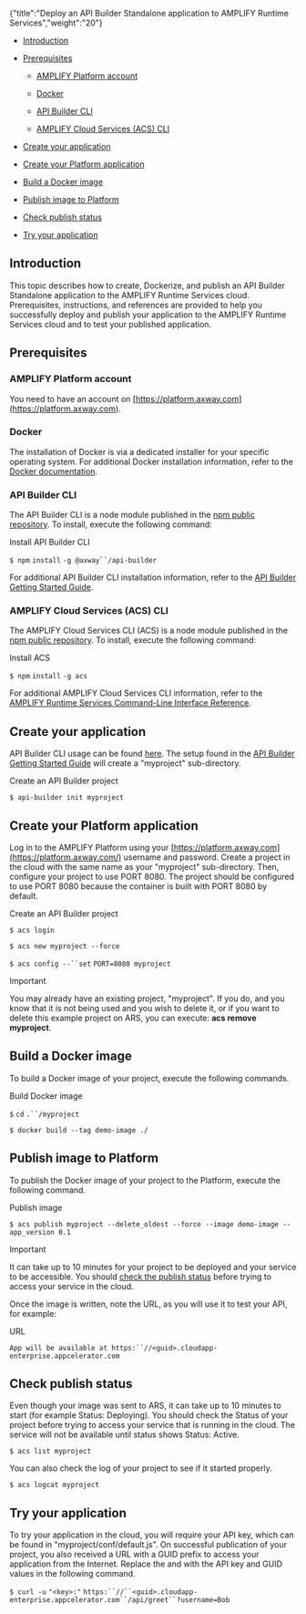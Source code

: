 {"title":"Deploy an API Builder Standalone application to AMPLIFY Runtime Services","weight":"20"} 

*   [Introduction](#Introduction)
    
*   [Prerequisites](#Prerequisites)
    
    *   [AMPLIFY Platform account](#AMPLIFYPlatformaccount)
        
    *   [Docker](#Docker)
        
    *   [API Builder CLI](#APIBuilderCLI)
        
    *   [AMPLIFY Cloud Services (ACS) CLI](#AMPLIFYCloudServices(ACS)CLI)
        
*   [Create your application](#Createyourapplication)
    
*   [Create your Platform application](#CreateyourPlatformapplication)
    
*   [Build a Docker image](#BuildaDockerimage)
    
*   [Publish image to Platform](#PublishimagetoPlatform)
    
*   [Check publish status](#checkpublishstatusCheckpublishstatus)
    
*   [Try your application](#Tryyourapplication)
    

## Introduction

This topic describes how to create, Dockerize, and publish an API Builder Standalone application to the AMPLIFY Runtime Services cloud. Prerequisites, instructions, and references are provided to help you successfully deploy and publish your application to the AMPLIFY Runtime Services cloud and to test your published application.

## Prerequisites

### AMPLIFY Platform account

You need to have an account on [https://platform.axway.com](https://platform.axway.com).

### Docker

The installation of Docker is via a dedicated installer for your specific operating system. For additional Docker installation information, refer to the [Docker documentation](https://docs.docker.com/install/).

### API Builder CLI

The API Builder CLI is a node module published in the [npm public repository](https://www.npmjs.com/package/@axway/api-builder). To install, execute the following command:

Install API Builder CLI

`$ npm` `install` `-g @axway``/api-builder`

For additional API Builder CLI installation information, refer to the [API Builder Getting Started Guide](https://wiki.appcelerator.org/display/AB4/API+Builder+Getting+Started+Guide).

### AMPLIFY Cloud Services (ACS) CLI

The AMPLIFY Cloud Services CLI (ACS) is a node module published in the [npm public repository](https://www.npmjs.com/package/@axway/api-builder). To install, execute the following command:

Install ACS

`$ npm` `install` `-g acs`

For additional AMPLIFY Cloud Services CLI information, refer to the [AMPLIFY Runtime Services Command-Line Interface Reference](/docs/appc/Axway_API_Builder/AMPLIFY_Runtime_Services/AMPLIFY_Runtime_Services_Guide/AMPLIFY_Runtime_Services_Command-Line_Interface_Reference/).

## Create your application

API Builder CLI usage can be found [here](https://www.npmjs.com/package/@axway/api-builder). The setup found in the [API Builder Getting Started Guide](https://wiki.appcelerator.org/display/AB4/API+Builder+Getting+Started+Guide) will create a "myproject" sub-directory.

Create an API Builder project

`$ api-builder init myproject`

## Create your Platform application

Log in to the AMPLIFY Platform using your [https://platform.axway.com](https://platform.axway.com/) username and password. Create a project in the cloud with the same name as your "myproject" sub-directory. Then, configure your project to use PORT 8080. The project should be configured to use PORT 8080 because the container is built with PORT 8080 by default.

Create an API Builder project

`$ acs login`

`$ acs new myproject --force`

`$ acs config --``set` `PORT=8080 myproject`

Important

You may already have an existing project, "myproject". If you do, and you know that it is not being used and you wish to delete it, or if you want to delete this example project on ARS, you can execute: **acs remove myproject**.

## Build a Docker image

To build a Docker image of your project, execute the following commands.

Build Docker image

`$` `cd` `.``/myproject`

`$ docker build --tag demo-image ./`

## Publish image to Platform

To publish the Docker image of your project to the Platform, execute the following command.

Publish image

`$ acs publish myproject --delete_oldest --force --image demo-image --app_version 0.1`

Important

It can take up to 10 minutes for your project to be deployed and your service to be accessible. You should [check the publish status](#checkpublishstatus) before trying to access your service in the cloud.

Once the image is written, note the URL, as you will use it to test your API, for example:

URL

`App will be available at https:``//<guid>.cloudapp-enterprise.appcelerator.com`

## Check publish status

Even though your image was sent to ARS, it can take up to 10 minutes to start (for example Status: Deploying). You should check the Status of your project before trying to access your service that is running in the cloud. The service will not be available until status shows Status: Active.

`$ acs list myproject`

You can also check the log of your project to see if it started properly.

`$ acs logcat myproject`

## Try your application

To try your application in the cloud, you will require your API key, which can be found in "myproject/conf/default.js". On successful publication of your project, you also received a URL with a GUID prefix to access your application from the Internet. Replace the <key> and <guid> with the API key and GUID values in the following command.

`$ curl -u` `"<key>:"` `https:``//``<guid>.cloudapp-enterprise.appcelerator.com``/api/greet``?username=Bob`